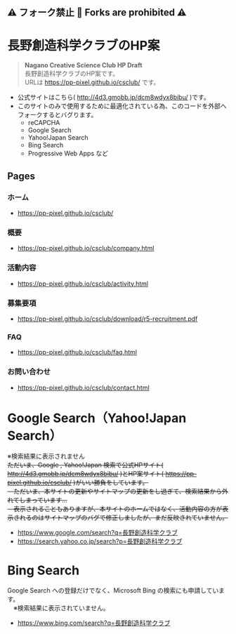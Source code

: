 ## ⚠ フォーク禁止 🚫 Forks are prohibited ⚠
# 長野創造科学クラブのHP案
> **Nagano Creative Science Club HP Draft**<br>
長野創造科学クラブのHP案です。<br>
  URLは https://pp-pixel.github.io/csclub/ です。
- 公式サイトはこちら( http://4d3.gmobb.jp/dcm8wdyx8bibu/ )です。
- このサイトのみで使用するために最適化されている為、このコードを外部へフォークするとバグります。
  - reCAPCHA
  - Google Search
  - Yahoo!Japan Search
  - Bing Search
  - Progressive Web Apps
     など
## Pages
### ホーム
- https://pp-pixel.github.io/csclub/ <br>
### 概要
- https://pp-pixel.github.io/csclub/company.html <br>
### 活動内容
- https://pp-pixel.github.io/csclub/activity.html <br>
### 募集要項
- https://pp-pixel.github.io/csclub/download/r5-recruitment.pdf <br>
### FAQ
- https://pp-pixel.github.io/csclub/faq.html <br>
### お問い合わせ
- https://pp-pixel.github.io/csclub/contact.html <br>

# Google Search（Yahoo!Japan Search）
※検索結果に表示されません<br>
~~ただいま、Google , Yahoo!Japan 検索で公式HPサイト( http://4d3.gmobb.jp/dcm8wdyx8bibu/ )とHP案サイト( https://pp-pixel.github.io/csclub/ )がいい勝負をしています。<br>
&emsp;ただいま、本サイトの更新やサイトマップの更新をし過ぎて、検索結果から外れてしまっています…<br>
&emsp;表示されることもありますが、本サイトのホームではなく、活動内容の方が表示されるのはサイトマップのバグで修正しましたが、まだ反映されていません。~~
- https://www.google.com/search?q=長野創造科学クラブ
- https://search.yahoo.co.jp/search?p=長野創造科学クラブ

# Bing Search
Google Search への登録だけでなく、Microsoft Bing の検索にも申請しています。<br>
&emsp;※検索結果に表示されていません。
- https://www.bing.com/search?q=長野創造科学クラブ
